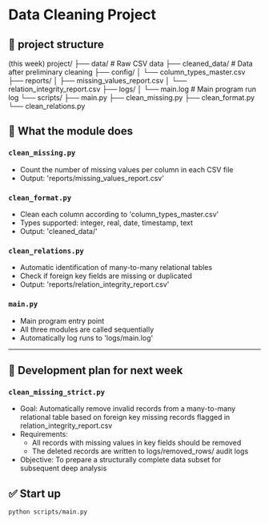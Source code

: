 # Data Cleaning Project

## 📁 project structure

(this week)
project/
├── data/                    # Raw CSV data
├── cleaned_data/            # Data after preliminary cleaning
├── config/
│   └── column_types_master.csv
├── reports/
│   ├── missing_values_report.csv
│   └── relation_integrity_report.csv
├── logs/
│   └── main.log             # Main program run log
└── scripts/
    ├── main.py
    ├── clean_missing.py
    ├── clean_format.py
    └── clean_relations.py

## 🧩 What the module does

### `clean_missing.py`
- Count the number of missing values per column in each CSV file
- Output: 'reports/missing_values_report.csv'

### `clean_format.py`
- Clean each column according to 'column_types_master.csv'
- Types supported: integer, real, date, timestamp, text
- Output: 'cleaned_data/'

### `clean_relations.py`
- Automatic identification of many-to-many relational tables
- Check if foreign key fields are missing or duplicated
- Output: 'reports/relation_integrity_report.csv'

### `main.py`
- Main program entry point
- All three modules are called sequentially
- Automatically log runs to 'logs/main.log'

---

## 🧩 Development plan for next week

### `clean_missing_strict.py`
- Goal: Automatically remove invalid records from a many-to-many relational table based on foreign key missing records flagged in relation_integrity_report.csv
- Requirements:
  - All records with missing values in key fields should be removed
  - The deleted records are written to logs/removed_rows/ audit logs
- Objective: To prepare a structurally complete data subset for subsequent deep analysis


## ✅ Start up

```bash
python scripts/main.py